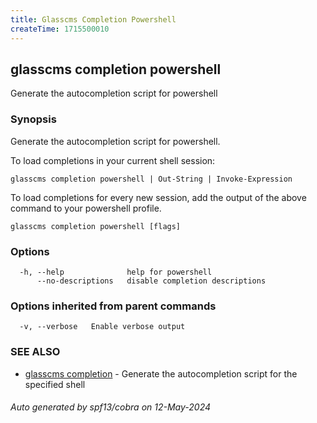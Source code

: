 ```yaml
---
title: Glasscms Completion Powershell
createTime: 1715500010
---
```

## glasscms completion powershell

Generate the autocompletion script for powershell

### Synopsis

Generate the autocompletion script for powershell.

To load completions in your current shell session:

	glasscms completion powershell | Out-String | Invoke-Expression

To load completions for every new session, add the output of the above command
to your powershell profile.


```
glasscms completion powershell [flags]
```

### Options

```
  -h, --help              help for powershell
      --no-descriptions   disable completion descriptions
```

### Options inherited from parent commands

```
  -v, --verbose   Enable verbose output
```

### SEE ALSO

* [glasscms completion]()	 - Generate the autocompletion script for the specified shell

###### Auto generated by spf13/cobra on 12-May-2024
